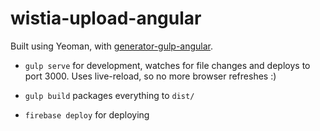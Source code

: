 # wistia-upload-angular

Built using Yeoman, with [generator-gulp-angular](https://github.com/Swiip/generator-gulp-angular).

* `gulp serve` for development, watches for file changes and deploys to port 3000. Uses live-reload, so no more browser refreshes :)

* `gulp build` packages everything to `dist/`

* `firebase deploy` for deploying
